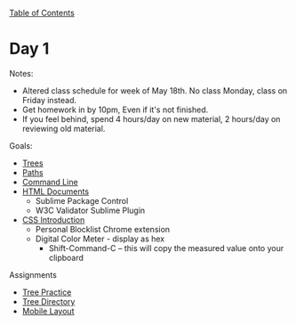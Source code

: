 [Table of Contents](/README.md)

# Day 1

Notes:
* Altered class schedule for week of May 18th. No class Monday, class on Friday instead.
* Get homework in by 10pm, Even if it's not finished.
* If you feel behind, spend 4 hours/day on new material, 2 hours/day on reviewing old material.

Goals:
* [Trees](/trees/README.md)
* [Paths](/paths/README.md)
* [Command Line](/command-line/README.md)
* [HTML Documents](/html-documents/README.md)
	* Sublime Package Control
	* W3C Validator Sublime Plugin
* [CSS Introduction](/css-introduction/README.md)
	* Personal Blocklist Chrome extension
	* Digital Color Meter - display as hex
		* Shift-Command-C – this will copy the measured value onto your clipboard

Assignments
* [Tree Practice](https://github.com/TIY-Austin-Front-End-Engineering/tree-practice)
* [Tree Directory](https://github.com/TIY-Austin-Front-End-Engineering/tree-directory)
* [Mobile Layout](https://github.com/TIY-Austin-Front-End-Engineering/mobile-layout-1)